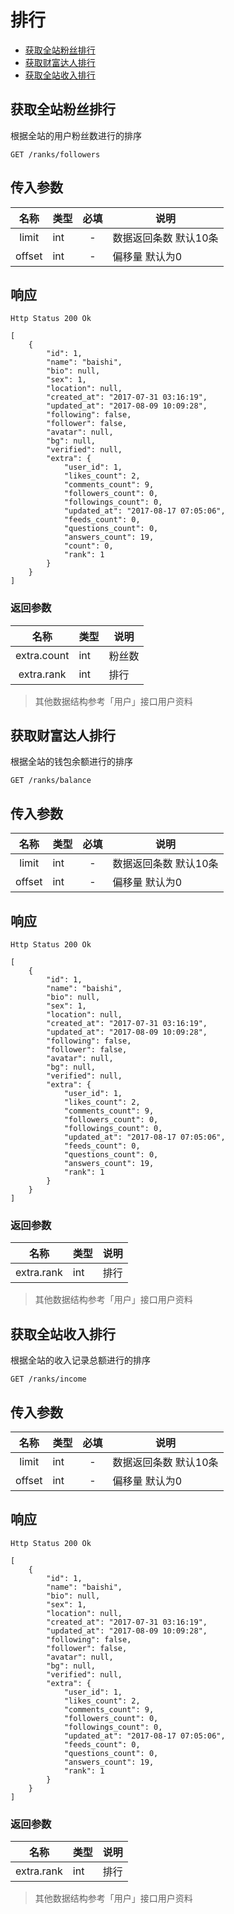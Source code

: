 # 排行

- [获取全站粉丝排行](#获取全站粉丝排行)
- [获取财富达人排行](#获取财富达人排行)
- [获取全站收入排行](#获取全站收入排行)

## 获取全站粉丝排行

根据全站的用户粉丝数进行的排序

```
GET /ranks/followers
```

## 传入参数

| 名称 | 类型 | 必填 | 说明 |
|:----:|:-----|:----:|------|
| limit | int | -    | 数据返回条数 默认10条 |
| offset | int | -   | 偏移量 默认为0 |

## 响应

```
Http Status 200 Ok
```

```json5
[
    {
        "id": 1,
        "name": "baishi",
        "bio": null,
        "sex": 1,
        "location": null,
        "created_at": "2017-07-31 03:16:19",
        "updated_at": "2017-08-09 10:09:28",
        "following": false,
        "follower": false,
        "avatar": null,
        "bg": null,
        "verified": null,
        "extra": {
            "user_id": 1,
            "likes_count": 2,
            "comments_count": 9,
            "followers_count": 0,
            "followings_count": 0,
            "updated_at": "2017-08-17 07:05:06",
            "feeds_count": 0,
            "questions_count": 0,
            "answers_count": 19,
            "count": 0,
            "rank": 1
        }
    }
]
```

### 返回参数
| 名称 | 类型 | 说明 |
|:----:|:-----|------|
| extra.count | int | 粉丝数 |
| extra.rank | int | 排行 |

> 其他数据结构参考「用户」接口用户资料

## 获取财富达人排行

根据全站的钱包余额进行的排序

```
GET /ranks/balance
```

## 传入参数

| 名称 | 类型 | 必填 | 说明 |
|:----:|:-----|:----:|------|
| limit | int | -    | 数据返回条数 默认10条 |
| offset | int | -   | 偏移量 默认为0 |

## 响应

```
Http Status 200 Ok
```

```json5
[
    {
        "id": 1,
        "name": "baishi",
        "bio": null,
        "sex": 1,
        "location": null,
        "created_at": "2017-07-31 03:16:19",
        "updated_at": "2017-08-09 10:09:28",
        "following": false,
        "follower": false,
        "avatar": null,
        "bg": null,
        "verified": null,
        "extra": {
            "user_id": 1,
            "likes_count": 2,
            "comments_count": 9,
            "followers_count": 0,
            "followings_count": 0,
            "updated_at": "2017-08-17 07:05:06",
            "feeds_count": 0,
            "questions_count": 0,
            "answers_count": 19,
            "rank": 1
        }
    }
]
```

### 返回参数

| 名称 | 类型 | 说明 |
|:----:|:-----|------|
| extra.rank | int | 排行 |

> 其他数据结构参考「用户」接口用户资料
## 获取全站收入排行

根据全站的收入记录总额进行的排序

```
GET /ranks/income
```

## 传入参数

| 名称 | 类型 | 必填 | 说明 |
|:----:|:-----|:----:|------|
| limit | int | -    | 数据返回条数 默认10条 |
| offset | int | -   | 偏移量 默认为0 |

## 响应

```
Http Status 200 Ok
```

```json5
[
    {
        "id": 1,
        "name": "baishi",
        "bio": null,
        "sex": 1,
        "location": null,
        "created_at": "2017-07-31 03:16:19",
        "updated_at": "2017-08-09 10:09:28",
        "following": false,
        "follower": false,
        "avatar": null,
        "bg": null,
        "verified": null,
        "extra": {
            "user_id": 1,
            "likes_count": 2,
            "comments_count": 9,
            "followers_count": 0,
            "followings_count": 0,
            "updated_at": "2017-08-17 07:05:06",
            "feeds_count": 0,
            "questions_count": 0,
            "answers_count": 19,
            "rank": 1
        }
    }
]
```

### 返回参数

| 名称 | 类型 | 说明 |
|:----:|:-----|------|
| extra.rank | int | 排行 |

> 其他数据结构参考「用户」接口用户资料